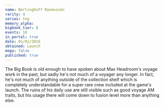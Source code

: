 ```yaml
---
name: Berlinghoff Rasmussen
rarity: 4
series: tng
memory_alpha:
bigbook_tier: 8
events: 18
in_portal: true
date: 01/01/2016
obtained: Launch
mega: false
published: true
---
```


The Big Book is old enough to have spoken about Max Headroom's voyage work in the past, but sadly he's not much of a voyager any longer. In fact, he's not much of anything outside of the collection shelf which is completely understandable for a super rare crew included at the game's launch. The ruins of his daily use are still visible such as good voyage AM traits, but his usage there will come down to fusion level more than anything else.
